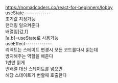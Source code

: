 https://nomadcoders.co/react-for-beginners/lobby  
useState-------------  
초기값 지정가능  
랜더링 일으켜준다  
배열임[값,f]  
[a,b]=useState로 사용가능  
useEffect-------------  
리액트는 스테이트 변경시 모든 코드를다시 읽는데  
방지해주는 역할을 해준다  
1번만 읽게  
빈배열 대신 스테이트를 넣으면  
해당 스테이트가 변할때 호출한다  